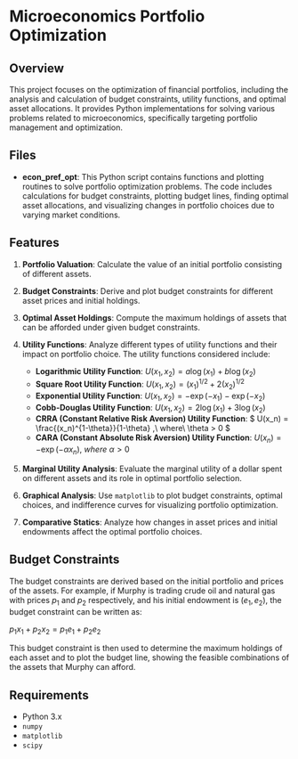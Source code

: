 # Microeconomics Portfolio Optimization

## Overview

This project focuses on the optimization of financial portfolios, including the analysis and calculation of budget constraints, utility functions, and optimal asset allocations. It provides Python implementations for solving various problems related to microeconomics, specifically targeting portfolio management and optimization.

## Files

- **econ_pref_opt**: This Python script contains functions and plotting routines to solve portfolio optimization problems. The code includes calculations for budget constraints, plotting budget lines, finding optimal asset allocations, and visualizing changes in portfolio choices due to varying market conditions.

## Features

1. **Portfolio Valuation**: Calculate the value of an initial portfolio consisting of different assets.

2. **Budget Constraints**: Derive and plot budget constraints for different asset prices and initial holdings.

3. **Optimal Asset Holdings**: Compute the maximum holdings of assets that can be afforded under given budget constraints.

4. **Utility Functions**: Analyze different types of utility functions and their impact on portfolio choice. The utility functions considered include:
   - **Logarithmic Utility Function**: $` U(x_1, x_2) = a \log(x_1) + b \log(x_2) `$
   - **Square Root Utility Function**: $` U(x_1, x_2) = (x_1)^{1/2} + 2(x_2)^{1/2} `$
   - **Exponential Utility Function**: $` U(x_1, x_2) = -\exp(-x_1) - \exp(-x_2) `$
   - **Cobb-Douglas Utility Function**: $` U(x_1, x_2) = 2 \log(x_1) + 3 \log(x_2) `$
   - **CRRA (Constant Relative Risk Aversion) Utility Function**: $` U(x_n) = \frac{(x_n)^{1-\theta}}{1-\theta} ,\  where\ \theta > 0 `$
   - **CARA (Constant Absolute Risk Aversion) Utility Function**: $` U(x_n) = -\exp(-\alpha x_n) ,\  where \ \alpha > 0 `$

5. **Marginal Utility Analysis**: Evaluate the marginal utility of a dollar spent on different assets and its role in optimal portfolio selection.

6. **Graphical Analysis**: Use `matplotlib` to plot budget constraints, optimal choices, and indifference curves for visualizing portfolio optimization.

7. **Comparative Statics**: Analyze how changes in asset prices and initial endowments affect the optimal portfolio choices.

## Budget Constraints

The budget constraints are derived based on the initial portfolio and prices of the assets. For example, if Murphy is trading crude oil and natural gas with prices $` p_1 `$ and $` p_2 `$ respectively, and his initial endowment is $` (e_1, e_2) `$, the budget constraint can be written as:

$` p_1 x_1 + p_2 x_2 = p_1 e_1 + p_2 e_2 `$

This budget constraint is then used to determine the maximum holdings of each asset and to plot the budget line, showing the feasible combinations of the assets that Murphy can afford.

## Requirements

- Python 3.x
- `numpy`
- `matplotlib`
- `scipy`
